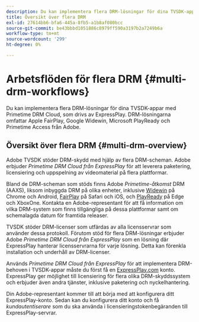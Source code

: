 ```yaml
---
description: Du kan implementera flera DRM-lösningar för dina TVSDK-appar med Primetime DRM Cloud, som drivs av ExpressPlay. DRM-lösningarna omfattar Apple FairPlay, Google Widewin, Microsoft PlayReady och Primetime Access från Adobe.
title: Översikt över flera DRM
exl-id: 27614bb6-bfa6-445a-8fb5-a1b8af080bcc
source-git-commit: be43bbbd1051886c8979ff590a3197b2a7249b6a
workflow-type: tm+mt
source-wordcount: '299'
ht-degree: 0%

---
```


# Arbetsflöden för flera DRM {#multi-drm-workflows}

Du kan implementera flera DRM-lösningar för dina TVSDK-appar med Primetime DRM Cloud, som drivs av ExpressPlay. DRM-lösningarna omfattar Apple FairPlay, Google Widewin, Microsoft PlayReady och Primetime Access från Adobe.

## Översikt över flera DRM {#multi-drm-overview}

Adobe TVSDK stöder DRM-skydd med hjälp av flera DRM-scheman. Adobe erbjuder *Primetime DRM Cloud från ExpressPlay* för att leverera paketering, licensiering och uppspelning av videomaterial på flera plattformar.

Bland de DRM-scheman som stöds finns Adobe *Primetime-åtkomst* DRM (AAXS), liksom inbyggda DRM på olika enheter, inklusive [Widewin](https://www.widevine.com) på Chrome och Android, [FairPlay](https://developer.apple.com/streaming/fps/) på Safari och iOS, och [PlayReady](https://www.microsoft.com/playready/) på Edge och XboxOne. Kontakta en Adobe-representant för att få information om vilka DRM-system som finns tillgängliga på dessa plattformar samt om schemalagda datum för framtida releaser.

TVSDK stöder DRM-licenser som utfärdas av alla licensservrar som använder dessa protokoll. Förutom stöd för flera DRM-lösningar erbjuder Adobe *Primetime DRM Cloud från ExpressPlay* som en lösning där ExpressPlay hanterar licensservrarna för varje lösning. Detta kan förenkla installation och underhåll av DRM-licenser.

Används *Primetime DRM Cloud från ExpressPlay* för att implementera DRM-behoven i TVSDK-appar måste du först få en [ExpressPlay.com](https://www.expressplay.com) konto. ExpressPlay ger möjlighet till licensiering för flera olika DRM-skyddssystem och erbjuder även andra tjänster, inklusive paketering och nyckelhantering.

Din Adobe-representant kommer till att börja med att konfigurera ditt ExpressPlay-konto. Sedan kan du konfigurera ditt konto och få *kundautentiserare* som du ska använda i licensieringstokenbegäranden till ExpressPlay-servrar.
